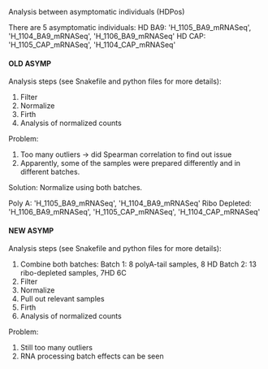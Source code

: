 Analysis between asymptomatic individuals (HDPos)

There are 5 asymptomatic individuals:
HD BA9: 'H_1105_BA9_mRNASeq', 'H_1104_BA9_mRNASeq', 'H_1106_BA9_mRNASeq'
HD CAP: 'H_1105_CAP_mRNASeq', 'H_1104_CAP_mRNASeq'

#### OLD ASYMP
Analysis steps (see Snakefile and python files for more details):
1. Filter 
2. Normalize
3. Firth
4. Analysis of normalized counts

Problem: 
1. Too many outliers -> did Spearman correlation to find out issue
2. Apparently, some of the samples were prepared differently and in different batches. 

Solution: Normalize using both batches.

Poly A: 'H_1105_BA9_mRNASeq', 'H_1104_BA9_mRNASeq'
Ribo Depleted: 'H_1106_BA9_mRNASeq', 'H_1105_CAP_mRNASeq', 'H_1104_CAP_mRNASeq'

#### NEW ASYMP
Analysis steps (see Snakefile and python files for more details):
1. Combine both batches:
Batch 1: 8 polyA-tail samples, 8 HD
Batch 2: 13 ribo-depleted samples, 7HD 6C
2. Filter 
3. Normalize
4. Pull out relevant samples
5. Firth
6. Analysis of normalized counts

Problem:
1. Still too many outliers
2. RNA processing batch effects can be seen
